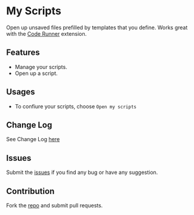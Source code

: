 # My Scripts

Open up unsaved files prefilled by templates that you define. Works great with the [Code Runner](https://marketplace.visualstudio.com/items?itemName=formulahendry.code-runner) extension.

## Features
* Manage your scripts.
* Open up a script.

## Usages

* To confiure your scripts, choose `Open my scripts`


## Change Log
See Change Log [here](CHANGELOG.md)

## Issues
Submit the [issues](https://github.com/laginha87/vscode-my-scripts/issues) if you find any bug or have any suggestion.

## Contribution
Fork the [repo](https://github.com/laginha87/vscode-my-scripts) and submit pull requests.